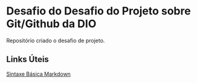 # Desafio do Desafio do Projeto sobre Git/Github da DIO
Repositório criado o desafio de projeto.

## Links Úteis
[Sintaxe Básica Markdown](https://www.markdownguide.org/getting-started/)
